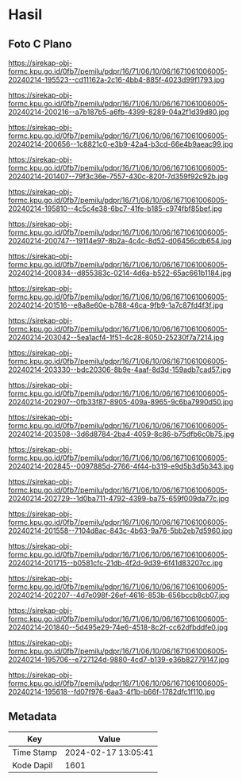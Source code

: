 # Hasil

## Foto C Plano

https://sirekap-obj-formc.kpu.go.id/0fb7/pemilu/pdpr/16/71/06/10/06/1671061006005-20240214-195523--cd11162a-2c16-4bb4-885f-4023d99f1793.jpg

https://sirekap-obj-formc.kpu.go.id/0fb7/pemilu/pdpr/16/71/06/10/06/1671061006005-20240214-200216--a7b187b5-a6fb-4399-8289-04a2f1d39d80.jpg

https://sirekap-obj-formc.kpu.go.id/0fb7/pemilu/pdpr/16/71/06/10/06/1671061006005-20240214-200656--1c8821c0-e3b9-42a4-b3cd-66e4b9aeac99.jpg

https://sirekap-obj-formc.kpu.go.id/0fb7/pemilu/pdpr/16/71/06/10/06/1671061006005-20240214-201407--79f3c36e-7557-430c-820f-7d359f92c92b.jpg

https://sirekap-obj-formc.kpu.go.id/0fb7/pemilu/pdpr/16/71/06/10/06/1671061006005-20240214-195810--4c5c4e38-6bc7-41fe-b185-c974fbf85bef.jpg

https://sirekap-obj-formc.kpu.go.id/0fb7/pemilu/pdpr/16/71/06/10/06/1671061006005-20240214-200747--19114e97-8b2a-4c4c-8d52-d06456cdb654.jpg

https://sirekap-obj-formc.kpu.go.id/0fb7/pemilu/pdpr/16/71/06/10/06/1671061006005-20240214-200834--d855383c-0214-4d6a-b522-65ac661b1184.jpg

https://sirekap-obj-formc.kpu.go.id/0fb7/pemilu/pdpr/16/71/06/10/06/1671061006005-20240214-201516--e8a8e60e-b788-46ca-9fb9-1a7c87fd4f3f.jpg

https://sirekap-obj-formc.kpu.go.id/0fb7/pemilu/pdpr/16/71/06/10/06/1671061006005-20240214-203042--5ea1acf4-1f51-4c28-8050-25230f7a7214.jpg

https://sirekap-obj-formc.kpu.go.id/0fb7/pemilu/pdpr/16/71/06/10/06/1671061006005-20240214-203330--bdc20306-8b9e-4aaf-8d3d-159adb7cad57.jpg

https://sirekap-obj-formc.kpu.go.id/0fb7/pemilu/pdpr/16/71/06/10/06/1671061006005-20240214-202907--0fb33f87-8905-409a-8965-9c6ba7990d50.jpg

https://sirekap-obj-formc.kpu.go.id/0fb7/pemilu/pdpr/16/71/06/10/06/1671061006005-20240214-203508--3d6d8784-2ba4-4059-8c86-b75dfb6c0b75.jpg

https://sirekap-obj-formc.kpu.go.id/0fb7/pemilu/pdpr/16/71/06/10/06/1671061006005-20240214-202845--0097885d-2766-4f44-b319-e9d5b3d5b343.jpg

https://sirekap-obj-formc.kpu.go.id/0fb7/pemilu/pdpr/16/71/06/10/06/1671061006005-20240214-202729--1d0ba711-4792-4399-ba75-659f009da77c.jpg

https://sirekap-obj-formc.kpu.go.id/0fb7/pemilu/pdpr/16/71/06/10/06/1671061006005-20240214-201558--7104d8ac-843c-4b63-9a76-5bb2eb7d5960.jpg

https://sirekap-obj-formc.kpu.go.id/0fb7/pemilu/pdpr/16/71/06/10/06/1671061006005-20240214-201715--b0581cfc-21db-4f2d-9d39-6f41d83207cc.jpg

https://sirekap-obj-formc.kpu.go.id/0fb7/pemilu/pdpr/16/71/06/10/06/1671061006005-20240214-202207--4d7e098f-26ef-4616-853b-656bccb8cb07.jpg

https://sirekap-obj-formc.kpu.go.id/0fb7/pemilu/pdpr/16/71/06/10/06/1671061006005-20240214-201840--5d495e29-74e6-4518-8c2f-cc62dfbddfe0.jpg

https://sirekap-obj-formc.kpu.go.id/0fb7/pemilu/pdpr/16/71/06/10/06/1671061006005-20240214-195706--e727124d-9880-4cd7-b139-e36b82779147.jpg

https://sirekap-obj-formc.kpu.go.id/0fb7/pemilu/pdpr/16/71/06/10/06/1671061006005-20240214-195618--fd07f976-6aa3-4f1b-b66f-1782dfc1f110.jpg


## Metadata

| Key        | Value               |
| ---------- | ------------------- |
| Time Stamp | 2024-02-17 13:05:41 |
| Kode Dapil | 1601                |



